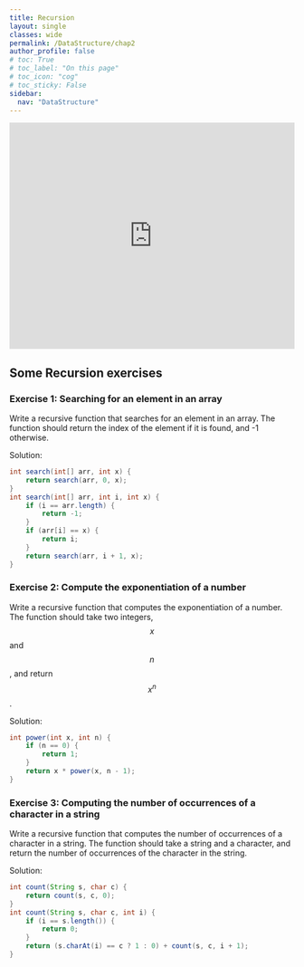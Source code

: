 ```yaml
---
title: Recursion
layout: single
classes: wide
permalink: /DataStructure/chap2
author_profile: false
# toc: True
# toc_label: "On this page"
# toc_icon: "cog"
# toc_sticky: False
sidebar:
  nav: "DataStructure"
---
```


<iframe height="400px" width="100%" src="https://drive.google.com/file/d/15gJnvedgc2QgS4mRMyRbAl6yh2mpOJrp/preview" frameborder="0" allowfullscreen="true"></iframe>


## Some Recursion exercises

### Exercise 1: Searching for an element in an array

Write a recursive function that searches for an element in an array. The function should return the index of the element if it is found, and -1 otherwise.

Solution:
```java
int search(int[] arr, int x) {
    return search(arr, 0, x);
}
int search(int[] arr, int i, int x) {
    if (i == arr.length) {
        return -1;
    }
    if (arr[i] == x) {
        return i;
    }
    return search(arr, i + 1, x);
}
```
### Exercise 2: Compute the exponentiation of a number

Write a recursive function that computes the exponentiation of a number. The function should take two integers, $$x$$ and $$n$$, and return $$x^n$$.

Solution:
```java
int power(int x, int n) {
    if (n == 0) {
        return 1;
    }
    return x * power(x, n - 1);
}
```
### Exercise 3: Computing the number of occurrences of a character in a string

Write a recursive function that computes the number of occurrences of a character in a string. The function should take a string and a character, and return the number of occurrences of the character in the string.

Solution:
```java
int count(String s, char c) {
    return count(s, c, 0);
}
int count(String s, char c, int i) {
    if (i == s.length()) {
        return 0;
    }
    return (s.charAt(i) == c ? 1 : 0) + count(s, c, i + 1);
}
```
